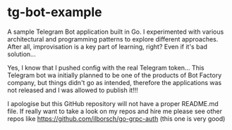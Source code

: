 # tg-bot-example
A sample Telegram Bot application built in Go. I experimented with various architectural and programming patterns to explore different approaches. After all, improvisation is a key part of learning, right? Even if it's bad solution...

Yes, I know that I pushed config with the real Telegram token...
This Telegram bot wa initially planned to be one of the products of Bot Factory company, but things didn't go as intended, therefore the applications was not released and I was allowed to publish it!!!

I apologise but this GitHub repository will not have a proper README.md file. 
If really want to take a look on my repos and hire me please see other repos like https://github.com/ilborsch/go-grpc-auth (this one is very good)
